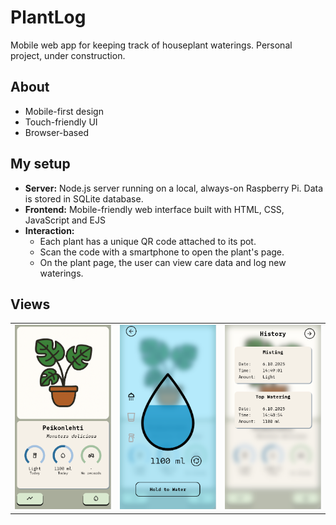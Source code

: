 # PlantLog

Mobile web app for keeping track of houseplant waterings. Personal project, under construction.

## About

* Mobile-first design
* Touch-friendly UI
* Browser-based

## My setup
* **Server:** Node.js server running on a local, always-on Raspberry Pi. Data is stored in SQLite database.
* **Frontend:** Mobile-friendly web interface built with HTML, CSS, JavaScript and EJS  
* **Interaction:**
  - Each plant has a unique QR code attached to its pot. 
  - Scan the code with a smartphone to open the plant's page.
  - On the plant page, the user can view care data and log new waterings.

 ## Views

<table>
  <tr>
    <td><img src="readme_images/main_view.png" width="300"></td>
    <td><img src="readme_images/watering_view.png" width="300"></td>
    <td><img src="readme_images/history_view.png" width="300"></td>
  </tr>
</table>

